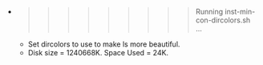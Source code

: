 * >>>>>>>>> Running inst-min-con-dircolors.sh ...
  * Set dircolors to use  to make ls more beautiful.
  * Disk size = 1240668K. Space Used = 24K.
